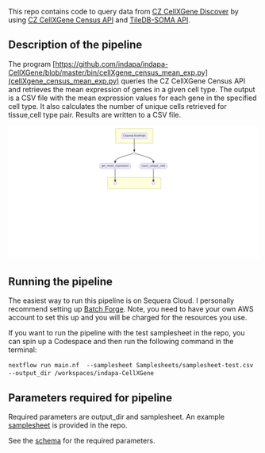 This repo contains code to query data from [CZ CellXGene Discover](https://cellxgene.cziscience.com/) by using [CZ CellXGene Census API](https://chanzuckerberg.github.io/cellxgene-census//) and [TileDB-SOMA API](https://github.com/single-cell-data/TileDB-SOMA).  

## Description of the pipeline

The program [https://github.com/indapa/indapa-CellXGene/blob/master/bin/cellXgene_census_mean_exp.py](cellXgene_census_mean_exp.py) queries the CZ CellXGene Census API and retrieves the mean expression of genes in a given cell type. The output is a CSV file with the mean expression values for each gene in the specified cell type. It also calculates the number of unique cells retrieved for tissue,cell type pair. Results are written to a CSV file.

![Workflow dag](./dag-20250404-18144393.png)


## Running the pipeline

The easiest way to run this pipeline is on Sequera Cloud. I personally recommend setting up [Batch Forge](https://docs.seqera.io/platform/25.1/compute-envs/aws-batch#tower-forge). Note, you need to have your own AWS account to set this up and you will be charged for the resources you use.

If you want to run the pipeline with the test samplesheet in the repo, you can spin up a Codespace and then run the following command in the terminal:

```
nextflow run main.nf  --samplesheet Samplesheets/samplesheet-test.csv  --output_dir /workspaces/indapa-CellXGene
```


## Parameters required for pipeline

Required parameters are output_dir and samplesheet. An example [samplesheet](https://github.com/indapa/indapa-CellXGene/blob/master/Samplesheets/samplesheet-test.csv) is provided in the repo. 

See the [schema](https://github.com/indapa/indapa-CellXGene/blob/master/nextflow_schema.json) for the required parameters.









